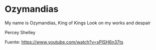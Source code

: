 # Ozymandias




My name is Ozymandias, King of Kings
Look on my works and despair


Percey Shelley

Fuente: https://www.youtube.com/watch?v=sPlSH6n37ts